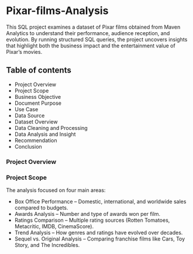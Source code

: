 # Pixar-films-Analysis
This SQL project examines a dataset of Pixar films obtained from Maven Analytics to understand their performance, audience reception, and evolution. By running structured SQL queries, the project uncovers insights that highlight both the business impact and the entertainment value of Pixar’s movies.

## Table of contents

- Project Overview
- Project Scope
- Business Objective
- Document Purpose
- Use Case
- Data Source
- Dataset Overview
- Data Cleaning and Processing
- Data Analysis and Insight
- Recommendation
- Conclusion

### Project Overview
### Project Scope

The analysis focused on four main areas:

- Box Office Performance – Domestic, international, and worldwide sales compared to budgets.
- Awards Analysis – Number and type of awards won per film.
- Ratings Comparison – Multiple rating sources (Rotten Tomatoes, Metacritic, IMDB, CinemaScore).
- Trend Analysis – How genres and ratings have evolved over decades.
- Sequel vs. Original Analysis – Comparing franchise films like Cars, Toy Story, and The Incredibles.
